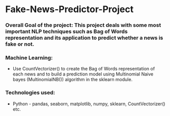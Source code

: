 # Fake-News-Predictor-Project
### Overall Goal of the project: This project deals with some most important NLP techniques such as Bag of Words representation and its application to predict whether a news is fake or not.
### Machine Learning:
* Use CountVectorizer() to create the Bag of Words representation of each news and to build a prediction model using Multinomial Naive bayes (MultinomialNB()) algorithm in the sklearn module.
### Technologies used:
* Python - pandas, seaborn, matplotlib, numpy, sklearn, CountVectorizer() etc.
